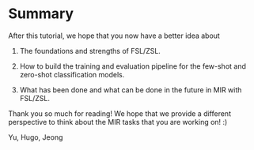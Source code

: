 # Summary

After this tutorial, we hope that you now have a better idea about 

1. The foundations and strengths of FSL/ZSL.

2. How to build the training and evaluation pipeline for the few-shot and zero-shot classification models. 

3. What has been done and what can be done in the future in MIR with FSL/ZSL.

Thank you so much for reading! We hope that we provide a different perspective to think about the MIR tasks that you are working on! :)

Yu, Hugo, Jeong

